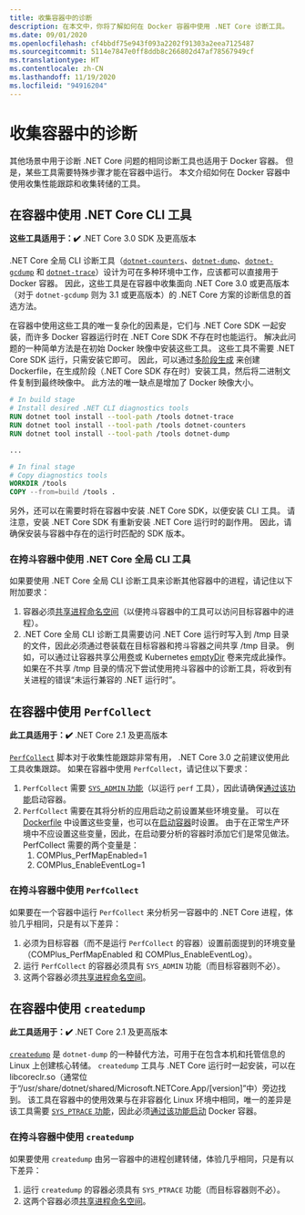 ```yaml
---
title: 收集容器中的诊断
description: 在本文中，你将了解如何在 Docker 容器中使用 .NET Core 诊断工具。
ms.date: 09/01/2020
ms.openlocfilehash: cf4bbdf75e943f093a2202f91303a2eea7125487
ms.sourcegitcommit: 5114e7847e0ff8ddb8c266802d47af78567949cf
ms.translationtype: HT
ms.contentlocale: zh-CN
ms.lasthandoff: 11/19/2020
ms.locfileid: "94916204"
---
```

# <a name="collect-diagnostics-in-containers"></a>收集容器中的诊断

其他场景中用于诊断 .NET Core 问题的相同诊断工具也适用于 Docker 容器。 但是，某些工具需要特殊步骤才能在容器中运行。 本文介绍如何在 Docker 容器中使用收集性能跟踪和收集转储的工具。

## <a name="using-net-core-cli-tools-in-a-container"></a>在容器中使用 .NET Core CLI 工具

**这些工具适用于：✔️** .NET Core 3.0 SDK 及更高版本

.NET Core 全局 CLI 诊断工具（[`dotnet-counters`](dotnet-counters.md)、[`dotnet-dump`](dotnet-dump.md)、[`dotnet-gcdump`](dotnet-gcdump.md) 和 [`dotnet-trace`](dotnet-trace.md)）设计为可在多种环境中工作，应该都可以直接用于 Docker 容器。 因此，这些工具是在容器中收集面向 .NET Core 3.0 或更高版本（对于 `dotnet-gcdump` 则为 3.1 或更高版本）的 .NET Core 方案的诊断信息的首选方法。

在容器中使用这些工具的唯一复杂化的因素是，它们与 .NET Core SDK 一起安装，而许多 Docker 容器运行时在 .NET Core SDK 不存在时也能运行。 解决此问题的一种简单方法是在初始 Docker 映像中安装这些工具。 这些工具不需要 .NET Core SDK 运行，只需安装它即可。 因此，可以通过[多阶段生成](https://docs.docker.com/develop/develop-images/multistage-build/) 来创建 Dockerfile，在生成阶段（.NET Core SDK 存在时）安装工具，然后将二进制文件复制到最终映像中。 此方法的唯一缺点是增加了 Docker 映像大小。

```dockerfile
# In build stage
# Install desired .NET CLI diagnostics tools
RUN dotnet tool install --tool-path /tools dotnet-trace
RUN dotnet tool install --tool-path /tools dotnet-counters
RUN dotnet tool install --tool-path /tools dotnet-dump

...

# In final stage
# Copy diagnostics tools
WORKDIR /tools
COPY --from=build /tools .
```

另外，还可以在需要时将在容器中安装 .NET Core SDK，以便安装 CLI 工具。 请注意，安装 .NET Core SDK 有重新安装 .NET Core 运行时的副作用。 因此，请确保安装与容器中存在的运行时匹配的 SDK 版本。

### <a name="using-net-core-global-cli-tools-in-a-sidecar-container"></a>在挎斗容器中使用 .NET Core 全局 CLI 工具

如果要使用 .NET Core 全局 CLI 诊断工具来诊断其他容器中的进程，请记住以下附加要求：

1. 容器必须[共享进程命名空间](https://docs.docker.com/engine/reference/run/#pid-settings---pid)（以便挎斗容器中的工具可以访问目标容器中的进程）。
2. .NET Core 全局 CLI 诊断工具需要访问 .NET Core 运行时写入到 /tmp 目录的文件，因此必须通过卷装载在目标容器和挎斗容器之间共享 /tmp 目录。 例如，可以通过让容器共享公用[卷](https://docs.docker.com/storage/volumes/#create-and-manage-volumes)或 Kubernetes [emptyDir](https://kubernetes.io/docs/concepts/storage/volumes/#emptydir) 卷来完成此操作。 如果在不共享 /tmp 目录的情况下尝试使用挎斗容器中的诊断工具，将收到有关进程的错误“未运行兼容的 .NET 运行时”。

## <a name="using-perfcollect-in-a-container"></a>在容器中使用 `PerfCollect`

**此工具适用于：✔️** .NET Core 2.1 及更高版本

[`PerfCollect`](./trace-perfcollect-lttng.md) 脚本对于收集性能跟踪非常有用， .NET Core 3.0 之前建议使用此工具收集跟踪。 如果在容器中使用 `PerfCollect`，请记住以下要求：

1. `PerfCollect` 需要 [`SYS_ADMIN` 功能](https://man7.org/linux/man-pages/man7/capabilities.7.html)（以运行 `perf` 工具），因此请确保[通过该功能](https://docs.docker.com/engine/reference/run/#runtime-privilege-and-linux-capabilities)启动容器。
2. `PerfCollect` 需要在其将分析的应用启动之前设置某些环境变量。 可以在 [Dockerfile](https://docs.docker.com/engine/reference/builder/#env) 中设置这些变量，也可以在[启动容器](https://docs.docker.com/engine/reference/run/#env-environment-variables)时设置。 由于在正常生产环境中不应设置这些变量，因此，在启动要分析的容器时添加它们是常见做法。 PerfCollect 需要的两个变量是：
    1. COMPlus_PerfMapEnabled=1
    1. COMPlus_EnableEventLog=1

### <a name="using-perfcollect-in-a-sidecar-container"></a>在挎斗容器中使用 `PerfCollect`

如果要在一个容器中运行 `PerfCollect` 来分析另一容器中的 .NET Core 进程，体验几乎相同，只是有以下差异：

1. 必须为目标容器（而不是运行 `PerfCollect` 的容器）设置前面提到的环境变量（COMPlus_PerfMapEnabled 和 COMPlus_EnableEventLog）。
2. 运行 `PerfCollect` 的容器必须具有 `SYS_ADMIN` 功能（而目标容器则不必）。
3. 这两个容器必须[共享进程命名空间](https://docs.docker.com/engine/reference/run/#pid-settings---pid)。

## <a name="using-createdump-in-a-container"></a>在容器中使用 `createdump`

**此工具适用于：✔️** .NET Core 2.1 及更高版本

[`createdump`](https://github.com/dotnet/runtime/blob/master/docs/design/coreclr/botr/xplat-minidump-generation.md) 是 `dotnet-dump` 的一种替代方法，可用于在包含本机和托管信息的 Linux 上创建核心转储。 `createdump` 工具与 .NET Core 运行时一起安装，可以在 libcoreclr.so（通常位于“/usr/share/dotnet/shared/Microsoft.NETCore.App/[version]”中）旁边找到。 该工具在容器中的使用效果与在非容器化 Linux 环境中相同，唯一的差异是该工具需要 [`SYS_PTRACE` 功能](https://man7.org/linux/man-pages/man7/capabilities.7.html)，因此必须[通过该功能启动](https://docs.docker.com/engine/reference/run/#runtime-privilege-and-linux-capabilities) Docker 容器。

### <a name="using-createdump-in-a-sidecar-container"></a>在挎斗容器中使用 `createdump`

如果要使用 `createdump` 由另一容器中的进程创建转储，体验几乎相同，只是有以下差异：

1. 运行 `createdump` 的容器必须具有 `SYS_PTRACE` 功能（而目标容器则不必）。
2. 这两个容器必须[共享进程命名空间](https://docs.docker.com/engine/reference/run/#pid-settings---pid)。
